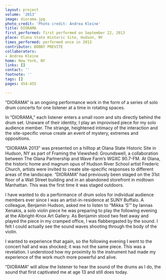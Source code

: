 ```yaml
---
layout: project
volume: '2013'
image: diorama.jpg
photo_credit: 'Photo credit: Andrea Kleine'
title: DIORAMA
first_performed: first performed on September 22, 2013
place: Olana State Historic Site, Hudson, NY
times_performed: performed once in 2013
contributor: BOBBY PREVITE
collaborators:
- Andrea Kleine
home: New York, NY
links: []
contact: ''
footnote: ''
tags: []
pages: 454-455

---
```


“DIORAMA” is an ongoing performance work in the form of a series of solo drum concerts for one listener at a time in rotating spaces.

In “DIORAMA,” each listener enters a small room and sits directly behind the drum set. Unaware of their identity, I play an improvised piece for my solo audience member. The strange, heightened intimacy of the interaction and the site-specific venue create an event of mystery, extremes and oppositions.

“DIORAMA 2013” was presented on a hilltop at Olana State Historic Site in Hudson, NY as part of Framing the Viewshed: Groundswell, a collaboration between The Olana Partnership and Wave Farm’s WGXC 90.7-FM. At Olana, the historic home and magnum opus of Hudson River School artist Frederic Church, artists were invited to create site-specific responses to different areas of the landscape. “DIORAMA” had previously been staged on the 31st floor of a Wall Street building and in an abandoned storefront in midtown Manhattan. This was the first time it was staged outdoors.

I have wanted to do a performance of drum solos for individual audience members ever since I was an artist-in-residence at SUNY Buffalo. A colleague, Benjamin Hudson, asked me to listen to “Mikka ‘S’” by Iannas Xenakis, a solo violin piece he was preparing to play the following evening at the Albright-Knox Art Gallery. As Benjamin stood two feet away and played the piece in my cramped office, I was flabbergasted by the sound. I felt I could actually see the sound waves shooting through the body of the violin.

I wanted to experience that again, so the following evening I went to the concert hall and was shocked; it was not the same piece. This was a revelation. I understood how my proximity to the instrument had made my experience of the work much more powerful and alive.

“DIORAMA” will allow the listener to hear the sound of the drums as I do, the sound that first captivated me at age 13 and still does today.
